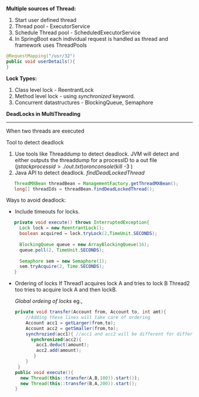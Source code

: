 

**Multiple sources of Thread:**
1. Start user defined thread
2. Thread pool - ExecutorService
3. Schedule Thread pool - ScheduledExecutorService
4. In SpringBoot each individual request is handled as thread and framework uses ThreadPools
  ```java
  @RequestMapping("/usr/32")
  public void userDetails(){
  }
  ```
**Lock Types:**
1. Class level lock - ReentrantLock
2. Method level lock - using *synchronized* keyword.
3. Concurrent datastructures - BlockingQueue, Semaphore

**DeadLocks in MultiThreading**
_________________________________________________________________________________________________________________________________________

When two threads are executed 


Tool to detect deadlock

1. Use tools like Threaddump to detect deadlock. JVM will detect and either outputs the threaddump for a processID to a out file ($jstack processid>./out.txt) or on console ($kill -3 <processid>)
2. Java API to detect deadlock. *findDeadLockedThread*
```java
   ThreadMXBean threadBean = ManagementFactory.getThreadMXBean();
   long[] threadIds = threadBean.findDeadLockedThread();
```

Ways to avoid deadlock:
 - Include timeouts for locks.
 ```java
    private void execute() throws InterruptedException{
      Lock lock = new ReentrantLock();
      boolean acquired = lock.tryLock(2,TimeUnit.SECONDS);
      
      BlockingQueue queue = new ArrayBlockingQueue(16);
      queue.poll(2, TimeUnit.SECONDS);
      
      Semaphore sem = new Semaphore(1);
      sem.tryAcquire(2, Time.SECONDS);
    }
 ```
  - Ordering of locks
    If Thread1 acquires lock A and tries to lock B
    Thread2 too tries to acquire lock A and then lockB.
    
    *Global ordeing of locks*
    eg.,
    ```java
    private void transfer(Account from, Account to, int amt){
        //Adding these lines will take care of ordering
        Account acc1 = getLarger(from,to);
        Account acc2 = getSmaller(from,to);
        synchrozied(acc1){ //acc1 and acc2 will be different for different method call. Ordering  of acquiring varies
          synchronized(acc2){
            acc1.deduct(amount);
            acc2.add(amount);
           }
        }
     }
    public void execute(){
      new Thread(this::transfer(A,B,100)).start());
      new Thread(this::transfer(B,A,200)).start();
    }
    ```
